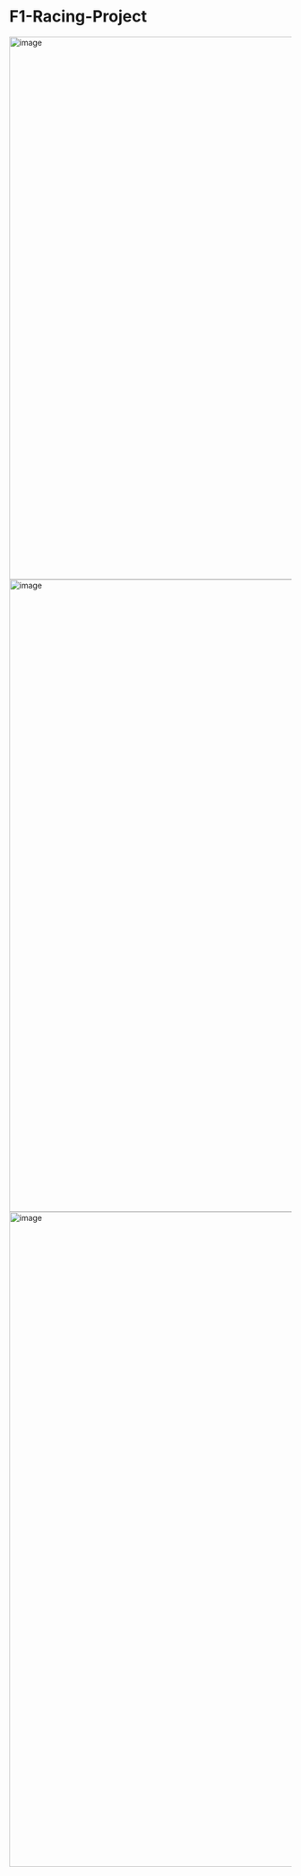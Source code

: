 # F1-Racing-Project
<img width="968" alt="image" src="https://github.com/user-attachments/assets/1ca43c12-d9c3-4e94-a811-c199183ff5d9" />
<img width="1128" alt="image" src="https://github.com/user-attachments/assets/4118c4c4-c0d8-49b4-a73e-e7d165c321ba" />
<img width="1168" alt="image" src="https://github.com/user-attachments/assets/a5f53a30-6213-4709-9f41-55b1196a6a43" />

